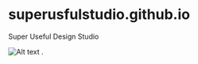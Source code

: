 # superusfulstudio.github.io
Super Useful Design Studio

![Alt text](/logo/superusfulstudio.github.io/logo/Superusefulstudio@2x.png?raw=true "SuperUsefulStudio") .  
